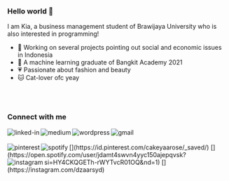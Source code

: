 ### Hello world 👋
I am Kia, a business management student of Brawijaya University who is also interested in programming!
- 🔭 Working on several projects pointing out social and economic issues in Indonesia
- 🌱 A machine learning graduate of Bangkit Academy 2021
- 💗 Passionate about fashion and beauty
- 🐱 Cat-lover ofc yeay
<br>
<br>

### Connect with me
[<img align="left" alt="linked-in" src="https://img.shields.io/badge/linkedin-%230077B5.svg?&style=for-the-badge&logo=linkedin&logoColor=white" />](https://www.linkedin.com/in/dzakiyyah-rosyadi/)
[<img align="left" alt="medium" src="https://img.shields.io/badge/medium-%2312100E.svg?&style=for-the-badge&logo=medium&logoColor=white" />](https://dzakiyyahrosyadi.medium.com/)
[<img align="left" alt="wordpress" src="https://img.shields.io/badge/Wordpress-21759B?style=for-the-badge&logo=wordpress&logoColor=white" />](https://pinkflowersforyou.wordpress.com/)
[<img align="left" alt="gmail" src="https://img.shields.io/badge/Gmail-D14836?style=for-the-badge&logo=gmail&logoColor=white" />](mailto:dzakiyyahrosyadi@gmail.com)

<br>
<br>
[<img align="left" alt="pinterest" src="https://img.shields.io/badge/Pinterest-%23E60023.svg?&style=for-the-badge&logo=Pinterest&logoColor=white" />](https://id.pinterest.com/cakeyaarose/_saved/)
[<img align="left" alt="spotify" src="https://img.shields.io/badge/Spotify-1ED760?&style=for-the-badge&logo=spotify&logoColor=white" />](https://open.spotify.com/user/jdamt4swvn4yyc150ajepqvsk?si=HY4CKQGETh-rWYTvcR01OQ&nd=1)
[<img align="left" alt="instagram" src="https://img.shields.io/badge/Instagram-E4405F?style=for-the-badge&logo=instagram&logoColor=white" />](https://instagram.com/dzaarsyd)

<br>
<br>
